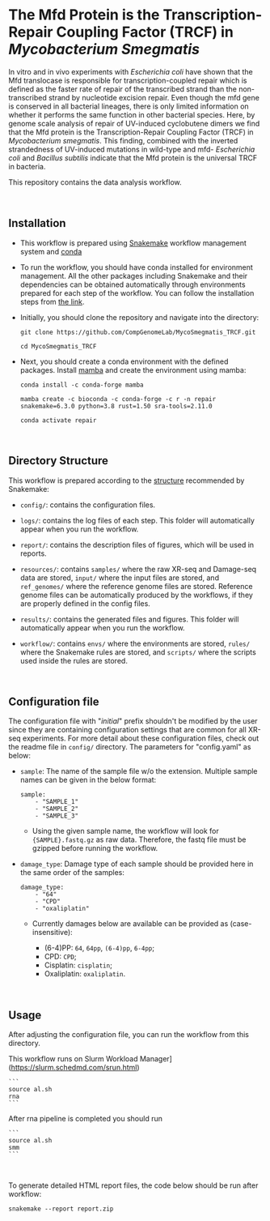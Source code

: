 # The Mfd Protein is the Transcription-Repair Coupling Factor (TRCF) in *Mycobacterium Smegmatis*
In vitro and in vivo experiments with *Escherichia coli* have shown that the Mfd translocase is responsible for transcription-coupled repair which is defined as the faster rate of repair of the transcribed strand than the non-transcribed strand by nucleotide excision repair. Even though the mfd gene is conserved in all bacterial lineages, there is only limited information on whether it performs the same function in other bacterial species. Here, by genome scale analysis of repair of UV-induced cyclobutene dimers we find that the Mfd protein is the Transcription-Repair Coupling Factor (TRCF) in *Mycobacterium smegmatis*. This finding, combined with the inverted strandedness of UV-induced mutations in wild-type and mfd- *Escherichia coli* and *Bacillus subtilis* indicate that the Mfd protein is the universal TRCF in bacteria.

This repository contains the data analysis workflow.

<br>

## Installation

- This workflow is prepared using 
[Snakemake](https://snakemake.readthedocs.io/en/stable/) workflow management 
system and [conda](https://docs.conda.io/en/latest/)

- To run the workflow, you should have conda installed for environment 
management. All the other packages including Snakemake and their dependencies 
can be obtained automatically through environments prepared for each step of 
the workflow. You can follow the installation steps from 
[the link](https://docs.conda.io/projects/conda/en/latest/user-guide/install/download.html).

- Initially, you should clone the repository and navigate into the directory: 

    ```
    git clone https://github.com/CompGenomeLab/MycoSmegmatis_TRCF.git
        
    cd MycoSmegmatis_TRCF
    ```

- Next, you should create a conda environment with the defined packages. 
Install [mamba](https://mamba.readthedocs.io/en/latest/) 
and create the environment using mamba:

    ```
    conda install -c conda-forge mamba

    mamba create -c bioconda -c conda-forge -c r -n repair snakemake=6.3.0 python=3.8 rust=1.50 sra-tools=2.11.0

    conda activate repair
    ```

<br>

## Directory Structure

This workflow is prepared according to the 
[structure](https://snakemake.readthedocs.io/en/stable/snakefiles/deployment.html) 
recommended by Snakemake: 

- `config/`: contains the configuration files.

- `logs/`: contains the log files of each step. 
This folder will automatically appear when you run the workflow.

- `report/`: contains the description files of figures,
which will be used in reports.

- `resources/`: contains `samples/` where the raw XR-seq and Damage-seq data  are stored, 
`input/` where the input files are stored, 
and `ref_genomes/` where the reference genome files are stored. 
Reference genome files can be automatically produced by the workflows, 
if they are properly defined in the config files.  

- `results/`: contains the generated files and figures. 
This folder will automatically appear when you run the workflow.

- `workflow/`: contains `envs/` where the environments are stored, 
`rules/` where the Snakemake rules are stored, and 
`scripts/` where the scripts used inside the rules are stored. 

<br>

## Configuration file

The configuration file with "_initial_" prefix shouldn't be modified by the user since they are containing configuration settings that are common for all XR-seq experiments. 
For more detail about these configuration files, check out the readme file in `config/` directory. 
The parameters for "config.yaml" as below:

- `sample`: The name of the sample file w/o the extension. 
Multiple sample names can be given in the below format:

    ```
    sample: 
        - "SAMPLE_1"
        - "SAMPLE_2"
        - "SAMPLE_3"
    ```

    - Using the given sample name, the workflow will look for 
    `{SAMPLE}.fastq.gz` as raw data. 
    Therefore, the fastq file must be gzipped before running the workflow.


- `damage_type`: Damage type of each sample should be provided here in the 
same order of the samples:

    ```
    damage_type: 
        - "64"
        - "CPD"
        - "oxaliplatin"
    ```

    - Currently damages below are available can be provided as (case-insensitive):

        - (6-4)PP: `64`, `64pp`, `(6-4)pp`, `6-4pp`;
        - CPD: `CPD`;
        - Cisplatin: `cisplatin`;
        - Oxaliplatin: `oxaliplatin`.

<br>

## Usage

After adjusting the configuration file, you can run the workflow from this directory.

This workflow runs on Slurm Workload Manager](https://slurm.schedmd.com/srun.html)

    ```
    source al.sh
    rna 
    ```

After rna pipeline is completed you should run

    ```
    source al.sh
    smm 
    ```


<br>

To generate detailed HTML report files, 
the code below should be run after workflow:

```
snakemake --report report.zip
```